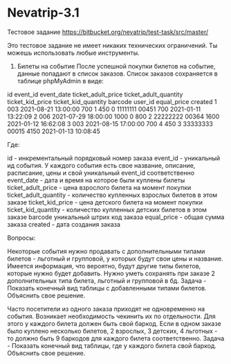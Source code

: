 # Nevatrip-3.1

Тестовое задание https://bitbucket.org/nevatrip/test-task/src/master/

Это тестовое задание не имеет никаких технических ограничений. Ты можешь использовать любые инструменты.

1. Билеты на событие
После успешной покупки билетов на событие, данные попадают в список заказов. Список заказов сохраняется в таблице phpMyAdmin в виде:

id	event_id	event_date	        ticket_adult_price	ticket_adult_quantity	ticket_kid_price	ticket_kid_quantity	barcode	  user_id	equal_price	  created
1	  003	      2021-08-21 13:00:00	700	                1	                    450	              0	                  11111111	00451	  700	          2021-01-11 13:22:09
2	  006	      2021-07-29 18:00:00	1000	              0	                    800	              2	                  22222222	00364	  1600	        2021-01-12 16:62:08
3	  003	      2021-08-15 17:00:00	700	                4	                    450	              3	                  33333333	00015	  4150	        2021-01-13 10:08:45

Где:

id - инкрементальный порядковый номер заказа
event_id - уникальный ид события. У каждого события есть свое название, описание, расписание, цены и свой уникальный event_id соответственно
event_date - дата и время на которое были куплены билеты
ticket_adult_price - цена взрослого билета на момент покупки
ticket_adult_quantity - количество купленных взрослых билетов в этом заказе
ticket_kid_price - цена детского билета на момент покупки
ticket_kid_quantity - количество купленных детских билетов в этом заказе
barcode уникальный штрих код заказа
equal_price - общая сумма заказа
created - дата создания заказа

Вопросы:

Некоторые события нужно продавать с дополнительными типами билетов - льготный и групповой, у которых будут свои цены и название. Имеется информация, что вероятно, будут другие типы билетов, которые нужно будет добавить. Нужно уметь сохранять при заказе 2 дополнительных типа билета, льготный и групповой в бд. Задача - Показать конечный вид таблицы с добавленными типами билетов. Объяснить свое решение.

Часто посетители из одного заказа приходят не одновременно на события. Возникает необходимость чекинить их по отдельности. Для этого у каждого билета должен быть свой баркод. Если в одном заказе было куплено несколько билетов, 2 взрослых, 3 детских, 4 льготных - то должно быть 9 баркодов для каждого билета соответственно. Задача - Показать конечный вид таблицы, где у каждого билета свой баркод. Объяснить свое решение.
